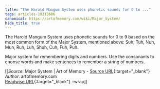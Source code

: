 ```yaml
---
title: "The Harold Mangum System uses phonetic sounds for 0 to ..."
tags: articles-10313686
canonical: https://artofmemory.com/wiki/Major_System/
hide_title: true
---
```


The Harold Mangum System uses phonetic sounds for 0 to 9 based on the most common form of the Major System, mentioned above: Suh, Tuh, Nuh, Muh, Ruh, Luh, Shuh, Cuh, Fuh, Puh.

Major system for remembering digits and numbers. Use the consonants to choose words and make sentences to remember a string of numbers.


[[_Source_: Major System | Art of Memory - [Source URL](https://artofmemory.com/wiki/Major_System/){:target="_blank"}<br>
_Author_: artofmemory.com<br>
[Readwise URL](https://readwise.io/open/210379947){:target="_blank"}
::wrap]]